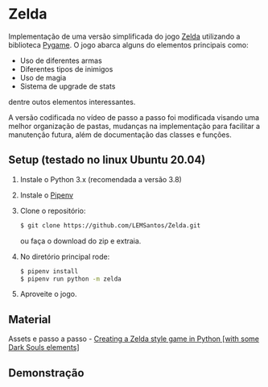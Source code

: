 Zelda
=====

Implementação de uma versão simplificada do jogo [Zelda](https://www.nintendo.pt/Jogos/Portal-Nintendo/Portal-The-Legend-of-Zelda/Portal-The-Legend-of-Zelda-627606.html) utilizando a biblioteca [Pygame](http://www.pygame.org). O jogo abarca alguns do elementos principais como:

- Uso de diferentes armas
- Diferentes tipos de inimigos
- Uso de magia
- Sistema de upgrade de stats

dentre outos elementos interessantes.

A versão codificada no vídeo de passo a passo foi modificada visando uma melhor organização de pastas, mudanças na implementação para facilitar a manutenção futura, além de documentação das classes e funções.

Setup (testado no linux Ubuntu 20.04)
-------------------------------------

1. Instale o Python 3.x (recomendada a versão 3.8)
2. Instale o [Pipenv](https://pipenv.pypa.io/en/latest/)
3. Clone o repositório:

    ```bash
    $ git clone https://github.com/LEMSantos/Zelda.git
    ```
    ou faça o download do zip e extraia.

4. No diretório principal rode:

    ```bash
    $ pipenv install
    $ pipenv run python -m zelda
    ```

5. Aproveite o jogo.


Material
--------

Assets e passo a passo - [Creating a Zelda style game in Python [with some Dark Souls elements]](https://youtu.be/QU1pPzEGrqw)

Demonstração
------------

[pygame]: http://www.pygame.org
[pipenv]: https://pipenv.readthedocs.io/en/latest/
